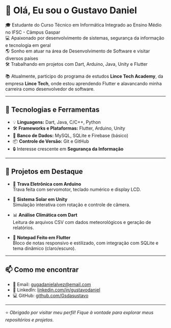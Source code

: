 # 👋 Olá, Eu sou o Gustavo Daniel

🎓 Estudante do Curso Técnico em Informática Integrado ao Ensino Médio no IFSC - Câmpus Gaspar  
💻 Apaixonado por desenvolvimento de sistemas, segurança da informação e tecnologia em geral  
🌎 Sonho em atuar na área de Desenvolvimento de Software e visitar diversos países  
🛠️ Trabalhando em projetos com Dart, Arduino, Java, Unity e Flutter  

📚 Atualmente, participo do programa de estudos **Lince Tech Academy**, da empresa **Lince Tech**, onde estou aprendendo Flutter e alavancando minha carreira como desenvolvedor de software.

---

## 🧰 Tecnologias e Ferramentas

- 💡 **Linguagens:** Dart, Java, C/C++, Python  
- 🛠️ **Frameworks e Plataformas:** Flutter, Arduino, Unity  
- 💾 **Banco de Dados:** MySQL, SQLite e Firebase (básico)  
- 📦 **Controle de Versão:** Git e GitHub  
- 🔒 Interesse crescente em **Segurança da Informação**

---

## 🚀 Projetos em Destaque

- 🔐 **Trava Eletrônica com Arduino**  
  Trava feita com servomotor, teclado numérico e display LCD.

- 🌌 **Sistema Solar em Unity**  
  Simulação interativa com rotação e controle de câmera.

- 📊 **Análise Climática com Dart**  
  Leitura de arquivos CSV com dados meteorológicos e geração de relatórios.

- 📝 **Notepad Feito em Flutter**  
  Bloco de notas responsivo e estilizado, com integração com SQLite e tema dinâmico (claro/escuro).

---

## 📫 Como me encontrar

- 📧 Email: gugadanielalvez@email.com  
- 💼 LinkedIn: [linkedin.com/in/gustavodaniel](https://www.linkedin.com/in/gustavo-daniel-b00756279)  
- 💻 GitHub: [github.com/Gsdasustavo](https://github.com/Gsdasustavo)

---

⭐ *Obrigado por visitar meu perfil! Fique à vontade para explorar meus repositórios e projetos.*
